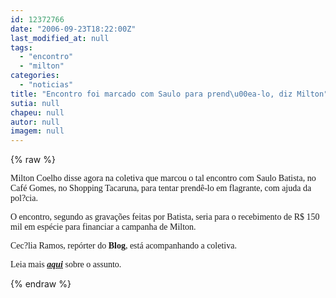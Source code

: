 ```yaml
---
id: 12372766
date: "2006-09-23T18:22:00Z"
last_modified_at: null
tags:
  - "encontro"
  - "milton"
categories:
  - "noticias"
title: "Encontro foi marcado com Saulo para prend\u00ea-lo, diz Milton"
sutia: null
chapeu: null
autor: null
imagem: null
---
```

{% raw %}
<p><P><FONT face=Verdana>Milton Coelho disse agora na coletiva que marcou o tal encontro com Saulo Batista, no Café Gomes, no Shopping Tacaruna, para tentar prendê-lo em flagrante, com ajuda da pol?cia.</FONT></P></p>
<p><P><FONT face=Verdana>O encontro, segundo as gravações feitas por Batista, seria para o recebimento de R$ 150 mil em espécie para financiar a campanha de Milton.</FONT></P></p>
<p><P><FONT face=Verdana>Cec?lia Ramos, repórter do <STRONG>Blog</STRONG>, está acompanhando a coletiva.</FONT></P></p>
<p><P><FONT face=Verdana>Leia mais <STRONG><EM><A href=\"https://jc3.uol.com.br/blogs/jc/2006/09/23/index.php#1676\">aqui</A></EM></STRONG> sobre o assunto.</FONT></P> </p>
{% endraw %}